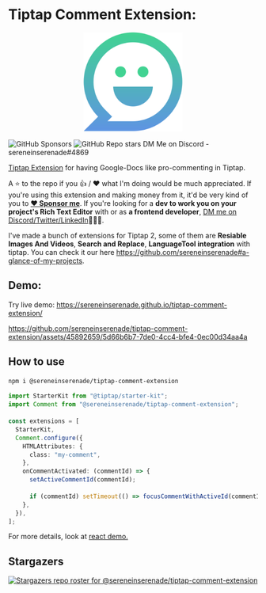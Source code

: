 # Tiptap Comment Extension:

<p align="center">
  <img src="assets/logo.svg" width="200"/>
  
  ![GitHub Sponsors](https://img.shields.io/github/sponsors/sereneinserenade?color=%23bf3989&label=Sponsor%20Me&style=for-the-badge)
  ![GitHub Repo stars](https://img.shields.io/github/stars/sereneinserenade/tiptap-comment-extension?label=Star%20the%20Repo&style=for-the-badge)
  DM Me on Discord - sereneinserenade#4869
</p>

[Tiptap Extension](https://tiptap.dev/guide/custom-extensions) for having Google-Docs like pro-commenting in Tiptap.

A ⭐️ to the repo if you 👍 / ❤️ what I'm doing would be much appreciated. If you're using this extension and making money from it, it'd be very kind of you to **[❤️ Sponsor me](https://github.com/sponsors/sereneinserenade)**. If you're looking for a **dev to work you on your project's Rich Text Editor** with or as **a frontend developer**, [DM me on Discord/Twitter/LinkedIn](https://github.com/sereneinserenade)👨‍💻🤩.

I've made a bunch of extensions for Tiptap 2, some of them are **Resiable Images And Videos**, **Search and Replace**, **LanguageTool integration** with tiptap. You can check it our here <https://github.com/sereneinserenade#a-glance-of-my-projects>.

## Demo:

Try live demo: https://sereneinserenade.github.io/tiptap-comment-extension/

https://github.com/sereneinserenade/tiptap-comment-extension/assets/45892659/5d66b6b7-7de0-4cc4-bfe4-0ec00d34aa4a

## How to use

```bash
npm i @sereneinserenade/tiptap-comment-extension
```

```ts
import StarterKit from "@tiptap/starter-kit";
import Comment from "@sereneinserenade/tiptap-comment-extension";

const extensions = [
  StarterKit,
  Comment.configure({
    HTMLAttributes: {
      class: "my-comment",
    },
    onCommentActivated: (commentId) => {
      setActiveCommentId(commentId);

      if (commentId) setTimeout(() => focusCommentWithActiveId(commentId));
    },
  }),
];
```

For more details, look at [react demo.](https://github.com/sereneinserenade/tiptap-comment-extension/blob/main/demos/react/src/components/Tiptap.tsx#L77-L91)

## Stargazers

[![Stargazers repo roster for @sereneinserenade/tiptap-comment-extension](https://reporoster.com/stars/dark/sereneinserenade/tiptap-comment-extension)](https://github.com/sereneinserenade/tiptap-comment-extension/stargazers)

